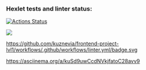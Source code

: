 ### Hexlet tests and linter status:
[![Actions Status](https://github.com/kuznevia/frontend-project-lvl1/workflows/hexlet-check/badge.svg)](https://github.com/kuznevia/frontend-project-lvl1/actions)

<a href="https://codeclimate.com/github/kuznevia/frontend-project-lvl1/maintainability"><img src="https://api.codeclimate.com/v1/badges/291504df412ecb137b95/maintainability" /></a>

https://github.com/kuznevia/frontend-project-lvl1/workflows/.github/workflows/linter.yml/badge.svg

https://asciinema.org/a/kuSd9uwCcdNVkjfatoC28avv9
